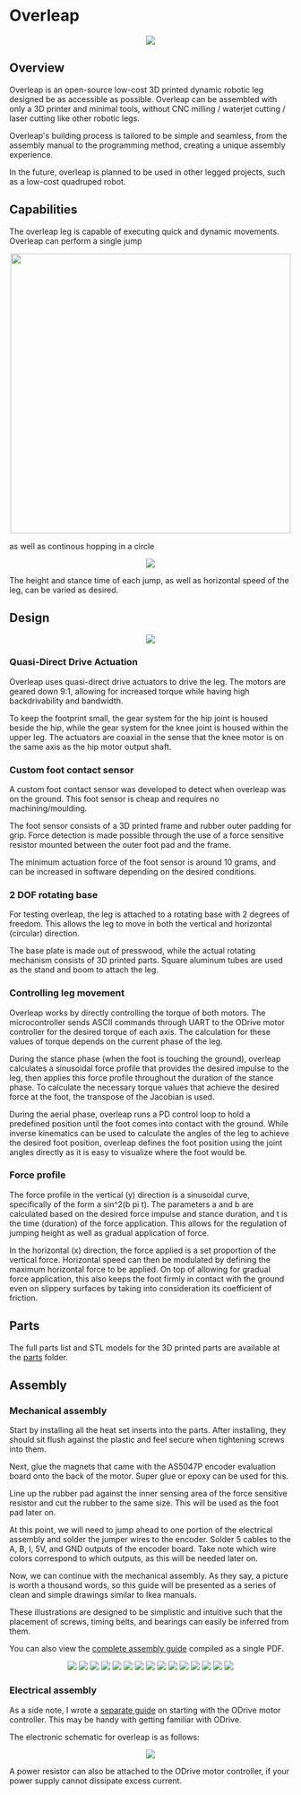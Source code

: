 # Overleap

<p align="center">
  <img src="Images/grass_still_landscape.jpeg">
</p>

## Overview

Overleap is an open-source low-cost 3D printed dynamic robotic leg designed be as accessible as possible. Overleap can be assembled with only a 3D printer and minimal tools, without CNC milling / waterjet cutting / laser cutting like other robotic legs.

Overleap's building process is tailored to be simple and seamless, from the assembly manual to the programming method, creating a unique assembly experience.

In the future, overleap is planned to be used in other legged projects, such as a low-cost quadruped robot.

## Capabilities

The overleap leg is capable of executing quick and dynamic movements. Overleap can perform a single jump

<p align="center">
  <img width="500" src="Images/grass_jump_slowmo.gif">
</p>

as well as continous hopping in a circle

<p align="center">
  <img src="Images/full_circle_fast_run.gif">
</p>

The height and stance time of each jump, as well as horizontal speed of the leg, can be varied as desired.

## Design

<p align="center">
  <img src="Drawings/Overleap Full Drawing.png">
</p>

### Quasi-Direct Drive Actuation

Overleap uses quasi-direct drive actuators to drive the leg. The motors are geared down 9:1, allowing for increased torque while having high backdrivability and bandwidth.

To keep the footprint small, the gear system for the hip joint is housed beside the hip, while the gear system for the knee joint is housed within the upper leg. The actuators are coaxial in the sense that the knee motor is on the same axis as the hip motor output shaft.

### Custom foot contact sensor

A custom foot contact sensor was developed to detect when overleap was on the ground. This foot sensor is cheap and requires no machining/moulding.

The foot sensor consists of a 3D printed frame and rubber outer padding for grip. Force detection is made possible through the use of a force sensitive resistor mounted between the outer foot pad and the frame.

The minimum actuation force of the foot sensor is around 10 grams, and can be increased in software depending on the desired conditions.

### 2 DOF rotating base

For testing overleap, the leg is attached to a rotating base with 2 degrees of freedom. This allows the leg to move in both the vertical and horizontal (circular) direction.

The base plate is made out of presswood, while the actual rotating mechanism consists of 3D printed parts. Square aluminum tubes are used as the stand and boom to attach the leg.

### Controlling leg movement

Overleap works by directly controlling the torque of both motors. The microcontroller sends ASCII commands through UART to the ODrive motor controller for the desired torque of each axis. The calculation for these values of torque depends on the current phase of the leg.

During the stance phase (when the foot is touching the ground), overleap calculates a sinusoidal force profile that provides the desired impulse to the leg, then applies this force profile throughout the duration of the stance phase. To calculate the necessary torque values that achieve the desired force at the foot, the transpose of the Jacobian is used.

During the aerial phase, overleap runs a PD control loop to hold a predefined position until the foot comes into contact with the ground. While inverse kinematics can be used to calculate the angles of the leg to achieve the desired foot position, overleap defines the foot position using the joint angles directly as it is easy to visualize where the foot would be.

### Force profile

The force profile in the vertical (y) direction is a sinusoidal curve, specifically of the form a sin^2(b pi t).  The parameters a and b are calculated based on the desired force impulse and stance duration, and t is the time (duration) of the force application. This allows for the regulation of jumping height as well as gradual application of force.

In the horizontal (x) direction, the force applied is a set proportion of the vertical force. Horizontal speed can then be modulated by defining the maximum horizontal force to be applied. On top of allowing for gradual force application, this also keeps the foot firmly in contact with the ground even on slippery surfaces by taking into consideration its coefficient of friction.

## Parts

The full parts list and STL models for the 3D printed parts are available at the [parts](Parts) folder.

## Assembly

### Mechanical assembly

Start by installing all the heat set inserts into the parts. After installing, they should sit flush against the plastic and feel secure when tightening screws into them.

Next, glue the magnets that came with the AS5047P encoder evaluation board onto the back of the motor. Super glue or epoxy can be used for this.

Line up the rubber pad against the inner sensing area of the force sensitive resistor and cut the rubber to the same size. This will be used as the foot pad later on.

At this point, we will need to jump ahead to one portion of the electrical assembly and solder the jumper wires to the encoder. Solder 5 cables to the A, B, I, 5V, and GND outputs of the encoder board. Take note which wire colors correspond to which outputs, as this will be needed later on.

Now, we can continue with the mechanical assembly. As they say, a picture is worth a thousand words, so this guide will be presented as a series of clean and simple drawings similar to Ikea manuals.

These illustrations are designed to be simplistic and intuitive such that the placement of screws, timing belts, and bearings can easily be inferred from them.

You can also view the [complete assembly guide](Drawings/Complete_Assembly.pdf) compiled as a single PDF.

<p align="center">
  <img src="Drawings/Step 1.png">
  <img src="Drawings/Step 2.png">
  <img src="Drawings/Step 3.png">
  <img src="Drawings/Step 4.png">
  <img src="Drawings/Step 5.png">
  <img src="Drawings/Step 6.png">
  <img src="Drawings/Step 7.png">
  <img src="Drawings/Step 8.png">
  <img src="Drawings/Step 9.png">
  <img src="Drawings/Step 10.png">
  <img src="Drawings/Step 11.png">
  <img src="Drawings/Step 12.png">
  <img src="Drawings/Step 13.png">
  <img src="Drawings/Step 14.png">
  <img src="Drawings/Step 15.png">
</p>

### Electrical assembly

As a side note, I wrote a [separate guide](https://github.com/aarondls/motor-position-control) on starting with the ODrive motor controller. This may be handy with getting familiar with ODrive.

The electronic schematic for overleap is as follows:

<p align="center">
  <img src="Drawings/Circuit drawing.png">
</p>

A power resistor can also be attached to the ODrive motor controller, if your power supply cannot dissipate excess current.
